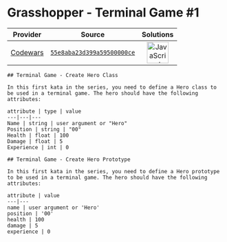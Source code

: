 [_metadata_:generated]: - "true"

# Grasshopper - Terminal Game #1

<!-- INFO TABLE BEGIN -->

| Provider                                        | Source                                                                               | Solutions                                                                                                                                                    |
| :---------------------------------------------: | :----------------------------------------------------------------------------------: | :----------------------------------------------------------------------------------------------------------------------------------------------------------: |
| [Codewars](../../../docs/providers/Codewars.md) | [`55e8aba23d399a59500000ce`](https://www.codewars.com/kata/55e8aba23d399a59500000ce) | [<img src="https://res.cloudinary.com/rascaltwo/image/upload/v1631924076/javascript_ehszr7.svg" alt="JavaScript" title="JavaScript" width="50" />](solve.js) |

<!-- INFO TABLE END -->

```if:csharp
## Terminal Game - Create Hero Class

In this first kata in the series, you need to define a Hero class to be used in a terminal game. The hero should have the following attributes:

attribute | type | value
---|---|---
Name | string | user argument or "Hero"
Position | string | "00"
Health | float | 100
Damage | float | 5
Experience | int | 0
```

```if-not:csharp
## Terminal Game - Create Hero Prototype

In this first kata in the series, you need to define a Hero prototype to be used in a terminal game. The hero should have the following attributes:

attribute | value
---|---
name | user argument or 'Hero'
position | '00'
health | 100
damage | 5
experience | 0
```

